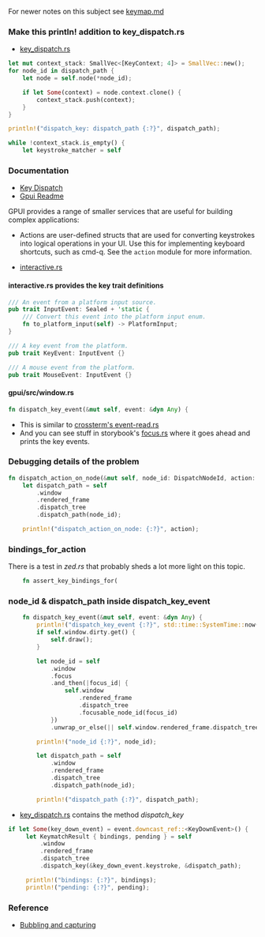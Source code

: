 
For newer notes on this subject see [keymap.md](./keymap.md)

### Make this println! addition to key_dispatch.rs

- [key_dispatch.rs](https://github.com/zed-industries/zed/blob/main/crates/gpui/src/key_dispatch.rs)

```rust
let mut context_stack: SmallVec<[KeyContext; 4]> = SmallVec::new();
for node_id in dispatch_path {
    let node = self.node(*node_id);

    if let Some(context) = node.context.clone() {
        context_stack.push(context);
    }
}

println!("dispatch_key: dispatch_path {:?}", dispatch_path);

while !context_stack.is_empty() {
    let keystroke_matcher = self
```

### Documentation

- [Key Dispatch](https://github.com/zed-industries/zed/blob/main/crates/gpui/docs/key_dispatch.md)
- [Gpui Readme](https://github.com/zed-industries/zed/blob/main/crates/gpui/README.md)

GPUI provides a range of smaller services that are useful for building complex applications:

- Actions are user-defined structs that are used for converting keystrokes into logical operations in your UI. Use this for implementing keyboard shortcuts, such as cmd-q. See the `action` module for more information.

- [interactive.rs](https://github.com/zed-industries/zed/blob/main/crates/gpui/src/interactive.rs)

#### interactive.rs provides the key trait definitions

```rust
/// An event from a platform input source.
pub trait InputEvent: Sealed + 'static {
    /// Convert this event into the platform input enum.
    fn to_platform_input(self) -> PlatformInput;
}

/// A key event from the platform.
pub trait KeyEvent: InputEvent {}

/// A mouse event from the platform.
pub trait MouseEvent: InputEvent {}
```


#### gpui/src/window.rs

```rust
fn dispatch_key_event(&mut self, event: &dyn Any) {
```

- This is similar to [crossterm's event-read.rs](https://github.com/crossterm-rs/crossterm/blob/master/examples/event-read.rs)
- And you can see stuff in storybook's [focus.rs](https://github.com/zed-industries/zed/blob/main/crates/storybook/src/stories/focus.rs) where it goes ahead and prints the key events.

### Debugging details of the problem

```rust
fn dispatch_action_on_node(&mut self, node_id: DispatchNodeId, action: &dyn Action) {
    let dispatch_path = self
        .window
        .rendered_frame
        .dispatch_tree
        .dispatch_path(node_id);

    println!("dispatch_action_on_node: {:?}", action);
```

### bindings_for_action

There is a test in *zed.rs* that probably sheds a lot more light on this topic.

```rust
    fn assert_key_bindings_for(
```

### node_id & dispatch_path inside dispatch_key_event

```rust
    fn dispatch_key_event(&mut self, event: &dyn Any) {
        println!("dispatch_key_event {:?}", std::time::SystemTime::now());
        if self.window.dirty.get() {
            self.draw();
        }

        let node_id = self
            .window
            .focus
            .and_then(|focus_id| {
                self.window
                    .rendered_frame
                    .dispatch_tree
                    .focusable_node_id(focus_id)
            })
            .unwrap_or_else(|| self.window.rendered_frame.dispatch_tree.root_node_id());

        println!("node_id {:?}", node_id);

        let dispatch_path = self
            .window
            .rendered_frame
            .dispatch_tree
            .dispatch_path(node_id);

        println!("dispatch_path {:?}", dispatch_path);
```

- [key_dispatch.rs](https://github.com/zed-industries/zed/blob/main/crates/gpui/src/key_dispatch.rs) contains the method *dispatch_key*

```rust
if let Some(key_down_event) = event.downcast_ref::<KeyDownEvent>() {
     let KeymatchResult { bindings, pending } = self
         .window
         .rendered_frame
         .dispatch_tree
         .dispatch_key(&key_down_event.keystroke, &dispatch_path);

     println!("bindings: {:?}", bindings);
     println!("pending: {:?}", pending);
```

### Reference

- [Bubbling and capturing](https://javascript.info/bubbling-and-capturing)
